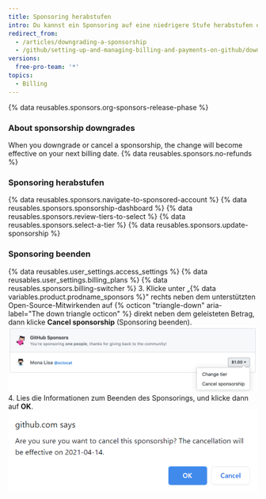 ```yaml
---
title: Sponsoring herabstufen
intro: Du kannst ein Sponsoring auf eine niedrigere Stufe herabstufen oder Dein Sponsoring beenden.
redirect_from:
  - /articles/downgrading-a-sponsorship
  - /github/setting-up-and-managing-billing-and-payments-on-github/downgrading-a-sponsorship
versions:
  free-pro-team: '*'
topics:
  - Billing
---
```

{% data reusables.sponsors.org-sponsors-release-phase %}

### About sponsorship downgrades

When you downgrade or cancel a sponsorship, the change will become effective on your next billing date. {% data reusables.sponsors.no-refunds %}

### Sponsoring herabstufen

{% data reusables.sponsors.navigate-to-sponsored-account %}
{% data reusables.sponsors.sponsorship-dashboard %}
{% data reusables.sponsors.review-tiers-to-select %}
{% data reusables.sponsors.select-a-tier %}
{% data reusables.sponsors.update-sponsorship %}

### Sponsoring beenden

{% data reusables.user_settings.access_settings %}
{% data reusables.user_settings.billing_plans %}
{% data reusables.sponsors.billing-switcher %}
3. Klicke unter „{% data variables.product.prodname_sponsors %}" rechts neben dem unterstützten Open-Source-Mitwirkenden auf {% octicon "triangle-down" aria-label="The down triangle octicon" %} direkt neben dem geleisteten Betrag, dann klicke **Cancel sponsorship** (Sponsoring beenden). ![Schaltfläche „Cancel sponsorship“ (Sponsoring beenden)](/assets/images/help/billing/edit-sponsor-billing.png)
4. Lies die Informationen zum Beenden des Sponsorings, und klicke dann auf **OK**. ![Feld zum Bestätigen der Beendigung](/assets/images/help/billing/confirm-sponsorship-cancellation.png)
